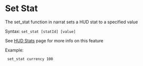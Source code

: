 # Set Stat



The set\_stat function in narrat sets a HUD stat to a specified value

Syntax: `set_stat [statId] [value]`

See [HUD Stats](../../features/hud-stats.md) page for more info on this feature

Example:

```renpy
 set_stat currency 100
```
